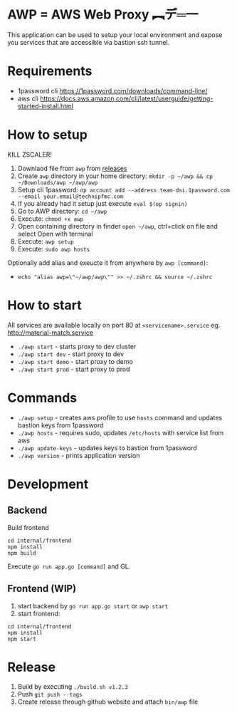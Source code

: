 # AWP = AWS Web Proxy ︻デ═一

This application can be used to setup your local environment and expose you services that are accessible via bastion ssh tunnel.

# Requirements

- 1password cli https://1password.com/downloads/command-line/
- aws cli https://docs.aws.amazon.com/cli/latest/userguide/getting-started-install.html

# How to setup

KILL ZSCALER!

1. Downlaod file from `awp` from [releases](https://github.com/tfmcdigital/aws-web-proxy/releases/latest)
2. Create `awp` directory in your home directory: `mkdir -p ~/awp && cp ~/Downloads/awp ~/awp/awp`
3. Setup cli 1password: `op account add --address team-dsi.1password.com --email your.email@technipfmc.com`
4. If you already had it setup just execute `eval $(op signin)`
5. Go to AWP directory: `cd ~/awp`
6. Execute: `chmod +x awp`
7. Open containing directory in finder `open ~/awp`, ctrl+click on file and select Open with terminal
8. Execute: `awp setup`
9. Execute: `sudo awp hosts`

Optionally add alias and exeucte it from anywhere by `awp [command]`:

- `echo "alias awp=\"~/awp/awp\"" >> ~/.zshrc && source ~/.zshrc`

# How to start

All services are available locally on port 80 at `<servicename>.service` eg. http://material-match.service

- `./awp start` - starts proxy to dev cluster
- `./awp start dev` - start proxy to dev
- `./awp start demo` - start proxy to demo
- `./awp start prod` - start proxy to prod

# Commands

- `./awp setup` - creates aws profile to use `hosts` command and updates bastion keys from 1password
- `./awp hosts` - requires sudo, updates `/etc/hosts` with service list from aws
- `./awp update-keys` - updates keys to bastion from 1password
- `./awp version` - prints application version

# Development

## Backend

Build frontend

```
cd internal/frontend
npm install
npm build
```

Execute `go run app.go [command]` and GL.

## Frontend (WIP)

1. start backend by `go run app.go start` or `awp start`
2. start frontend:

```
cd internal/frontend
npm install
npm start
```

# Release

1. Build by executing `./build.sh v1.2.3`
2. Push `git push --tags`
3. Create release through github website and attach `bin/awp` file
